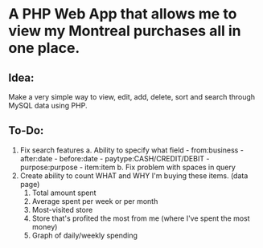 # A PHP Web App that allows me to view my Montreal purchases all in one place.

## Idea:

Make a very simple way to view, edit, add, delete, sort and search through MySQL data using PHP.

## To-Do: 

1. Fix search features
	a. Ability to specify what field
		- from:business
		- after:date
		- before:date
		- paytype:CASH/CREDIT/DEBIT
		- purpose:purpose
		- item:item
	b. Fix problem with spaces in query
2. Create ability to count WHAT and WHY I'm buying these items. (data page)
	1. Total amount spent
	2. Average spent per week or per month
	3. Most-visited store
	4. Store that's profited the most from me (where I\'ve spent the most money)
	5. Graph of daily/weekly spending
